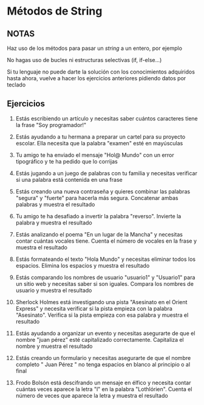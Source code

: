 # Métodos de String

## NOTAS
Haz uso de los métodos para pasar un _string_ a un entero, por ejemplo

No hagas uso de bucles ni estructuras selectivas (if, if-else...)

Si tu lenguaje no puede darte la solución con los conocimientos adquiridos hasta ahora, vuelve a hacer los ejercicios anteriores pidiendo datos por teclado

## Ejercicios

1. Estás escribiendo un artículo y necesitas saber cuántos caracteres tiene la frase "Soy programador!"

2. Estás ayudando a tu hermana a preparar un cartel para su proyecto escolar. Ella necesita que la palabra "examen" esté en mayúsculas

3. Tu amigo te ha enviado el mensaje "Hol@ Mundo" con un error tipográfico y te ha pedido que lo corrijas

4. Estás jugando a un juego de palabras con tu familia y necesitas verificar si una palabra está contenida en una frase

5. Estás creando una nueva contraseña y quieres combinar las palabras "segura" y "fuerte" para hacerla más segura. Concatenar ambas palabras y muestra el resultado

6. Tu amigo te ha desafiado a invertir la palabra "reverso". Invierte la palabra y muestra el resultado

7. Estás analizando el poema "En un lugar de la Mancha" y necesitas contar cuántas vocales tiene. Cuenta el número de vocales en la frase y muestra el resultado

8. Estás formateando el texto "Hola Mundo" y necesitas eliminar todos los espacios. Elimina los espacios y muestra el resultado

9.  Estás comparando los nombres de usuario "usuario1" y "Usuario1" para un sitio web y necesitas saber si son iguales. Compara los nombres de usuario y muestra el resultado

10. Sherlock Holmes está investigando una pista "Asesinato en el Orient Express" y necesita verificar si la pista empieza con la palabra "Asesinato". Verifica si la pista empieza con esa palabra y muestra el resultado

11. Estás ayudando a organizar un evento y necesitas asegurarte de que el nombre "juan pérez" esté capitalizado correctamente. Capitaliza el nombre y muestra el resultado

12. Estás creando un formulario y necesitas asegurarte de que el nombre completo " Juan Pérez " no tenga espacios en blanco al principio o al final

13. Frodo Bolsón está descifrando un mensaje en élfico y necesita contar cuántas veces aparece la letra "l" en la palabra "Lothlórien". Cuenta el número de veces que aparece la letra y muestra el resultado